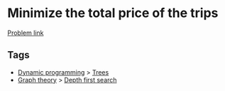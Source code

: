 # Minimize the total price of the trips

[Problem link](https://leetcode.com/problems/minimize-the-total-price-of-the-trips/)

## Tags

* [Dynamic programming](/README.md#Dynamic_programming) > [Trees](/README.md#Dynamic_programming-Trees)
* [Graph theory](/README.md#Graph_theory) > [Depth first search](/README.md#Graph_theory-Depth_first_search)
